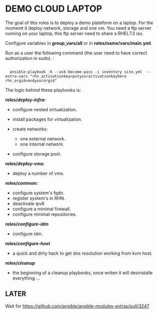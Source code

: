 # DEMO CLOUD LAPTOP

The goal of this roles is to deploy a demo plateform on a laptop. For the momemt it deploy network, storage and one vm. You need a ftp server running on your laptop, this ftp server need to share a RHEL7.3 iso.

Configure variables in **group_vars/all** or in **roles/name/vars/main.yml**.

Run as a user the following command (the user need to have correct authorization in sudo). :

```

  ansible-playbook -k --ask-become-pass -i inventory site.yml  --extra-vars "rhn_activationkey=putyouractivationkeyhere rhn_orgid=andyourorgid"
```

The logic behind these playbooks is:

**roles/_deploy-infra:_**

- configure nested virtualization.
- install packages for virtualization.
- create networks:

  - one external network.
  - one internal network.

- configure storage pool.

**roles/_deploy-vms:_**

- deploy a number of vms.

**roles/_common:_**

- configure system's fqdn.
- register system's in RHN.
- deactivate ipv6
- configure a minimal firewall.
- configure minimal repositories.

**roles/_configure-idm_**

- configure idm.

**roles/_configure-host_**

- a quick and dirty hack to get dns resolution working from kvm host.

**roles/_cleanup_**

- the beginning of a cleanup playbooks, once writen it will desinstalle everything ...

## LATER

Wait for <https://github.com/ansible/ansible-modules-extras/pull/3247>
